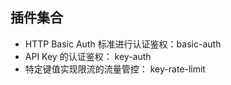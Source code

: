 ## 插件集合

- HTTP Basic Auth 标准进行认证鉴权：basic-auth
- API Key 的认证鉴权： key-auth
- 特定键值实现限流的流量管控： key-rate-limit
